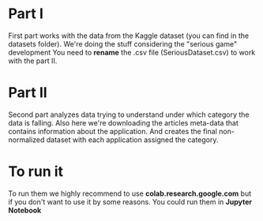 # Part I

First part works with the data from the Kaggle dataset (you can find in the datasets folder). 
We're doing the stuff considering the "serious game" development
You need to **rename** the .csv file (SeriousDataset.csv) to work with the part II.

# Part II

Second part analyzes data trying to understand under which category the data is falling. 
Also here we're downloading the articles meta-data that contains information about the application.
And creates the final non-normalized dataset with each application assigned the category.

# To run it

To run them we highly recommend to use **colab.research.google.com** but if you don't want to use it by some reasons. 
You could run them in **Jupyter Notebook**
